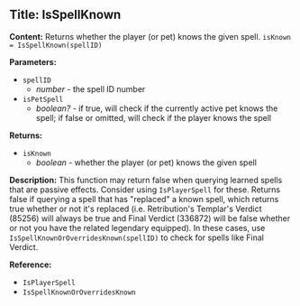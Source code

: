 ## Title: IsSpellKnown

**Content:**
Returns whether the player (or pet) knows the given spell.
`isKnown = IsSpellKnown(spellID)`

**Parameters:**
- `spellID`
  - *number* - the spell ID number
- `isPetSpell`
  - *boolean?* - if true, will check if the currently active pet knows the spell; if false or omitted, will check if the player knows the spell

**Returns:**
- `isKnown`
  - *boolean* - whether the player (or pet) knows the given spell

**Description:**
This function may return false when querying learned spells that are passive effects. Consider using `IsPlayerSpell` for these.
Returns false if querying a spell that has "replaced" a known spell, which returns true whether or not it's replaced (i.e. Retribution's Templar's Verdict (85256) will always be true and Final Verdict (336872) will be false whether or not you have the related legendary equipped). In these cases, use `IsSpellKnownOrOverridesKnown(spellID)` to check for spells like Final Verdict.

**Reference:**
- `IsPlayerSpell`
- `IsSpellKnownOrOverridesKnown`
